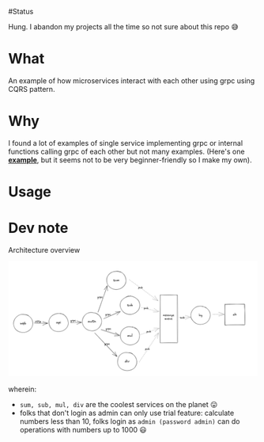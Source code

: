 #Status

Hung. I abandon my projects all the time so not sure about this repo 😅

# What

An example of how microservices interact with each other using grpc using CQRS pattern.

# Why

I found a lot of examples of single service implementing grpc or internal functions calling grpc of each other but not many examples. (Here's one **[example](https://github.com/jfeng45/servicetmpl1)**, but it seems not to be very beginner-friendly so I make my own).

# Usage

# Dev note

Architecture overview

![1654912294911](image/readme/1654912294911.png)

wherein:

* `sum, sub, mul, div` are the coolest services on the planet 😛
* folks that don't login as admin can only use trial feature: calculate numbers less than 10, folks login as `admin (password admin)` can do operations with numbers up to 1000 😃
